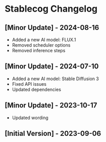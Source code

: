 # Stablecog Changelog

## [Minor Update] - 2024-08-16

- Added a new AI model: FLUX.1
- Removed scheduler options
- Removed inference steps

## [Minor Update] - 2024-07-10

- Added a new AI model: Stable Diffusion 3
- Fixed API issues
- Updated dependencies

## [Minor Update] - 2023-10-17

- Updated wording

## [Initial Version] - 2023-09-06
